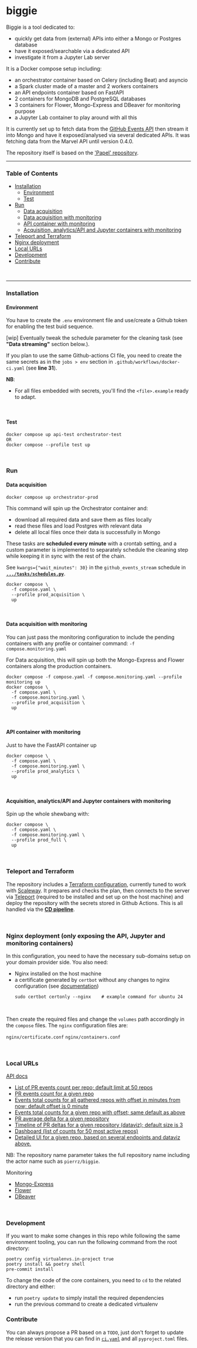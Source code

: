 # biggie

Biggie is a tool dedicated to:
- quickly get data from (external) APIs into either a Mongo or Postgres database
- have it exposed/searchable via a dedicated API
- investigate it from a Jupyter Lab server

It is a Docker compose setup including:
- an orchestrator container based on Celery (including Beat) and asyncio
- a Spark cluster made of a master and 2 workers containers
- an API endpoints container based on FastAPI
- 2 containers for MongoDB and PostgreSQL databases
- 3 containers for Flower, Mongo-Express and DBeaver for monitoring purpose
- a Jupyter Lab container to play around with all this

It is currently set up to fetch data from the [GitHub Events API](https://api.github.com/events)
then stream it into Mongo and have it exposed/analysed via several dedicated APIs.
It was fetching data from the Marvel API until version 0.4.0.

The repository itself is based on the ['Papel' repository](https://github.com/pierrz/papel).

---

### Table of Contents
- [Installation](#installation)
  - [Environment](#environment)
  - [Test](#test)
- [Run](#run)
  - [Data acquisition](#data-acquisition)
  - [Data acquisition with monitoring](#data-acquisition-with-monitoring)
  - [API container with monitoring](#api-container-with-monitoring)
  - [Acquisition, analytics/API and Jupyter containers with monitoring](#acquisition-analyticsapi-and-jupyter-containers-with-monitoring)
- [Teleport and Terraform](#teleport-and-terraform)
- [Nginx deployment](#nginx-deployment-only-exposing-the-api-jupyter-and-monitoring-containers)
- [Local URLs](#local-urls)
- [Development](#development)
- [Contribute](#contribute)

<br>

---


### Installation

#### Environment
You have to create the `.env` environment file and use/create a Github token for enabling the test buid sequence.

[wip] Eventually tweak the schedule parameter for the cleaning task (see **"Data streaming"** section below.).

If you plan to use the same Github-actions CI file, you need to create the same secrets
as in the `jobs > env` section in `.github/workflows/docker-ci.yaml` (see **line 31**).

**NB**:
- For all files embedded with secrets, you'll find the `<file>.example` ready to adapt.

<br>

#### Test
```
docker compose up api-test orchestrator-test
OR
docker compose --profile test up
```

<br>

### Run
#### Data acquisition
```
docker compose up orchestrator-prod
```
This command will spin up the Orchestrator container and:

  - download all required data and save them as files locally
  - read these files and load Postgres with relevant data
  - delete all local files once their data is successfully in Mongo

These tasks are **scheduled every minute** with a crontab setting,
and a custom parameter is implemented to separately schedule the cleaning step
while keeping it in sync with the rest of the chain.

See `kwargs={"wait_minutes": 30}` in the `github_events_stream` schedule in [**`.../tasks/schedules.py`**](orchestrator/src/tasks/schedules.py#L25).

```
docker compose \
  -f compose.yaml \
  --profile prod_acquisition \
  up
```

<br>

#### Data acquisition with monitoring
You can just pass the monitoring configuration to include the pending containers
with any profile or container command:
```-f compose.monitoring.yaml```

For Data acquisition, this will spin up both the Mongo-Express and Flower containers
along the production containers.
```
docker compose -f compose.yaml -f compose.monitoring.yaml --profile monitoring up
docker compose \
  -f compose.yaml \
  -f compose.monitoring.yaml \
  --profile prod_acquisition \
  up
```

<br>

#### API container with monitoring
Just to have the FastAPI container up
```
docker compose \
  -f compose.yaml \
  -f compose.monitoring.yaml \
  --profile prod_analytics \
  up
```

<br>

#### Acquisition, analytics/API and Jupyter containers with monitoring
Spin up the whole shewbang with:
```
docker compose \
  -f compose.yaml \
  -f compose.monitoring.yaml \
  --profile prod_full \
  up
```

<br>

### Teleport and Terraform
The repository includes a [Terraform configuration](/terraform/main.tf), currently tuned to work with [Scaleway](https://registry.terraform.io/providers/scaleway/scaleway/latest/docs).
It prepares and checks the plan, then connects to the server via [Teleport](https://goteleport.com/docs/admin-guides/deploy-a-cluster/linux-demo/) (required to be installed and set up on the host machine) and deploy the repository with the secrets stored in Github Actions. This is all handled via the [**CD pipeline**](.github/workflows/cd.yml).

<br>

### Nginx deployment (only exposing the API, Jupyter and monitoring containers)
In this configuration, you need to have the necessary sub-domains setup on your domain provider side.
You also need:
- Nginx installed on the host machine
- a certificate generated by `certbot` without any changes to nginx configuration (see [documentation](https://certbot.eff.org/instructions))
    ```
    sudo certbot certonly --nginx    # example command for ubuntu 24
    ```
<br>

Then create the required files and change the `volumes` path accordingly in the `compose` files.
The `nginx` configuration files are:

`nginx/certificate.conf`
`nginx/containers.conf`

<br>

### Local URLs

[API docs](http://localhost:8000/docs)

- [List of PR events count per repo; default limit at 50 repos](http://localhost:8000/events/counts?limit=10)
- [PR events count for a given repo](http://localhost:8000/events/count?repo_name=<repository-name>)
- [Events total counts for all gathered repos with offset in minutes from now; default offset is 0 minute](http://localhost:8000/events/count_per_type/all?offset=<int>)
- [Events total counts for a given repo with offset; same default as above](http://localhost:8000/events/count_per_type?repo_name=<repository-name>&offset=<int>)
- [PR average delta for a given repository](http://localhost:8000/events/pr_average_delta?repo_name=<repository-name>)
- [Timeline of PR deltas for a given repository (dataviz); default size is 3](http://localhost:8000/events/pr_deltas_timeline?repo_name=<repository-name>&size=<int>)
- [Dashboard (list of counts for 50 most active repos)](http://localhost:8000/events/dashboard)
- [Detailed UI for a given repo, based on several endpoints and dataviz above.](http://localhost:8000/events/details?repo_name=<repository-name>)

NB: The repository name parameter takes the full repository name
including the actor name such as `pierrz/biggie`.

Monitoring
- [Mongo-Express](http://localhost:8081)
- [Flower](http://localhost:49555)
- [DBeaver](http://localhost:8978)

<br>

### Development
If you want to make some changes in this repo while following the same environment tooling,
you can run the following command from the root directory:
```
poetry config virtualenvs.in-project true
poetry install && poetry shell
pre-commit install
```

To change the code of the core containers, you need to `cd` to the related directory
and either:
- run `poetry update` to simply install the required dependencies
- run the previous command to create a dedicated virtualenv

### Contribute
You can always propose a PR based on a `TODO`, just don't forget to update the release version
that you can find in [`ci.yaml`](.github/workflows/ci.yml#L18) and all `pyproject.toml` files.
